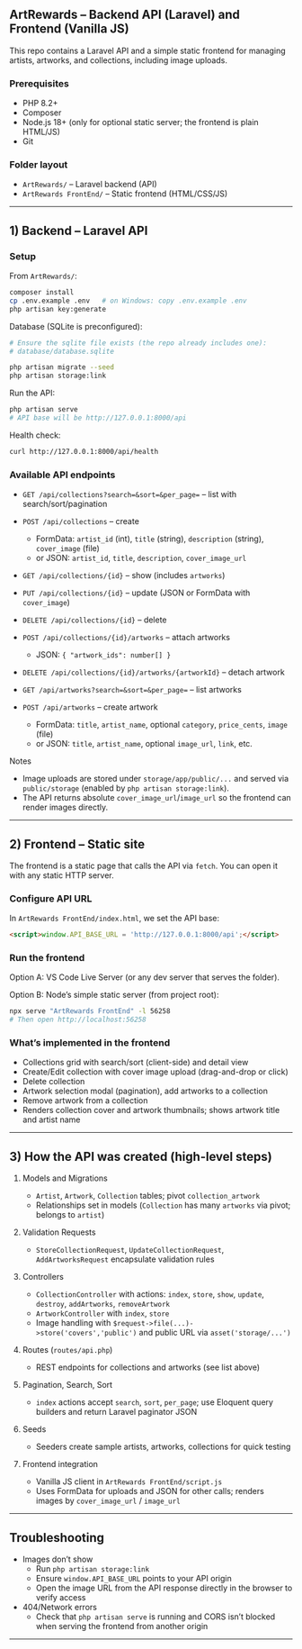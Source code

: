 ## ArtRewards – Backend API (Laravel) and Frontend (Vanilla JS)

This repo contains a Laravel API and a simple static frontend for managing artists, artworks, and collections, including image uploads.

### Prerequisites
- PHP 8.2+
- Composer
- Node.js 18+ (only for optional static server; the frontend is plain HTML/JS)
- Git

### Folder layout
- `ArtRewards/` – Laravel backend (API)
- `ArtRewards FrontEnd/` – Static frontend (HTML/CSS/JS)

---

## 1) Backend – Laravel API

### Setup
From `ArtRewards/`:

```bash
composer install
cp .env.example .env   # on Windows: copy .env.example .env
php artisan key:generate
```

Database (SQLite is preconfigured):

```bash
# Ensure the sqlite file exists (the repo already includes one):
# database/database.sqlite

php artisan migrate --seed
php artisan storage:link
```

Run the API:

```bash
php artisan serve
# API base will be http://127.0.0.1:8000/api
```

Health check:
```bash
curl http://127.0.0.1:8000/api/health
```

### Available API endpoints
- `GET /api/collections?search=&sort=&per_page=` – list with search/sort/pagination
- `POST /api/collections` – create
  - FormData: `artist_id` (int), `title` (string), `description` (string), `cover_image` (file)
  - or JSON: `artist_id`, `title`, `description`, `cover_image_url`
- `GET /api/collections/{id}` – show (includes `artworks`)
- `PUT /api/collections/{id}` – update (JSON or FormData with `cover_image`)
- `DELETE /api/collections/{id}` – delete
- `POST /api/collections/{id}/artworks` – attach artworks
  - JSON: `{ "artwork_ids": number[] }`
- `DELETE /api/collections/{id}/artworks/{artworkId}` – detach artwork

- `GET /api/artworks?search=&sort=&per_page=` – list artworks
- `POST /api/artworks` – create artwork
  - FormData: `title`, `artist_name`, optional `category`, `price_cents`, `image` (file)
  - or JSON: `title`, `artist_name`, optional `image_url`, `link`, etc.

Notes
- Image uploads are stored under `storage/app/public/...` and served via `public/storage` (enabled by `php artisan storage:link`).
- The API returns absolute `cover_image_url`/`image_url` so the frontend can render images directly.

---

## 2) Frontend – Static site

The frontend is a static page that calls the API via `fetch`. You can open it with any static HTTP server.

### Configure API URL
In `ArtRewards FrontEnd/index.html`, we set the API base:

```html
<script>window.API_BASE_URL = 'http://127.0.0.1:8000/api';</script>
```

### Run the frontend
Option A: VS Code Live Server (or any dev server that serves the folder).

Option B: Node’s simple static server (from project root):

```bash
npx serve "ArtRewards FrontEnd" -l 56258
# Then open http://localhost:56258
```

### What’s implemented in the frontend
- Collections grid with search/sort (client-side) and detail view
- Create/Edit collection with cover image upload (drag-and-drop or click)
- Delete collection
- Artwork selection modal (pagination), add artworks to a collection
- Remove artwork from a collection
- Renders collection cover and artwork thumbnails; shows artwork title and artist name

---

## 3) How the API was created (high-level steps)

1. Models and Migrations
   - `Artist`, `Artwork`, `Collection` tables; pivot `collection_artwork`
   - Relationships set in models (`Collection` has many `artworks` via pivot; belongs to `artist`)

2. Validation Requests
   - `StoreCollectionRequest`, `UpdateCollectionRequest`, `AddArtworksRequest` encapsulate validation rules

3. Controllers
   - `CollectionController` with actions: `index`, `store`, `show`, `update`, `destroy`, `addArtworks`, `removeArtwork`
   - `ArtworkController` with `index`, `store`
   - Image handling with `$request->file(...)->store('covers','public')` and public URL via `asset('storage/...')`

4. Routes (`routes/api.php`)
   - REST endpoints for collections and artworks (see list above)

5. Pagination, Search, Sort
   - `index` actions accept `search`, `sort`, `per_page`; use Eloquent query builders and return Laravel paginator JSON

6. Seeds
   - Seeders create sample artists, artworks, collections for quick testing

7. Frontend integration
   - Vanilla JS client in `ArtRewards FrontEnd/script.js`
   - Uses FormData for uploads and JSON for other calls; renders images by `cover_image_url` / `image_url`

---

## Troubleshooting
- Images don’t show
  - Run `php artisan storage:link`
  - Ensure `window.API_BASE_URL` points to your API origin
  - Open the image URL from the API response directly in the browser to verify access
- 404/Network errors
  - Check that `php artisan serve` is running and CORS isn’t blocked when serving the frontend from another origin

---

